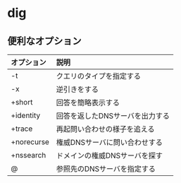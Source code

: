 # dig
## 便利なオプション
|オプション|説明|
|:---|:---|
|-t|クエリのタイプを指定する|
|-x|逆引きをする|
|+short|回答を簡略表示する|
|+identity|回答を返したDNSサーバを出力する|
|+trace|再起問い合わせの様子を追える|
|+norecurse|権威DNSサーバに問い合わせする|
|+nssearch|ドメインの権威DNSサーバを探す|
|@|参照先のDNSサーバを指定する|

